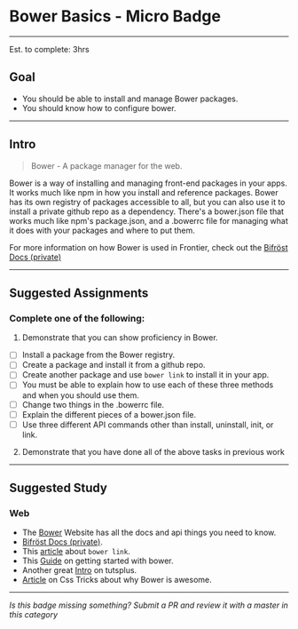 # Bower Basics - Micro Badge

-----

Est. to complete: 3hrs

## Goal
- You should be able to install and manage Bower packages.
- You should know how to configure bower.


-----

## Intro

>Bower - A package manager for the web.

Bower is a way of installing and managing front-end packages in your apps. It works much like npm in how you install and reference packages. Bower has its own registry of packages accessible to all, but you can also use it to install a private github repo as a dependency. There's a bower.json file that works much like npm's package.json, and a .bowerrc file for managing what it does with your packages and where to put them.

For more information on how Bower is used in Frontier, check out the [Bifröst Docs (private)](https://github.com/fs-webdev/frontier-build-tools/blob/master/Bifrost.md#bower-and-3rd-party-libraries)

-----


## Suggested Assignments

### Complete one of the following:

1) Demonstrate that you can show proficiency in Bower.
  - [ ] Install a package from the Bower registry.
  - [ ] Create a package and install it from a github repo.
  - [ ] Create another package and use `bower link` to install it in your app.
  - [ ] You must be able to explain how to use each of these three methods and when you should use them.
  - [ ] Change two things in the .bowerrc file.
  - [ ] Explain the different pieces of a bower.json file.
  - [ ] Use three different API commands other than install, uninstall, init, or link.

2) Demonstrate that you have done all of the above tasks in previous work


-----


## Suggested Study

### Web
- The [Bower](http://bower.io/) Website has all the docs and api things you need to know.
- [Bifröst Docs (private)](https://github.com/fs-webdev/frontier-build-tools/blob/master/Bifrost.md#bower-and-3rd-party-libraries).
- This [article](https://oncletom.io/2013/live-development-bower-component/) about `bower link`.
- This [Guide](http://blog.teamtreehouse.com/getting-started-bower) on getting started with bower.
- Another great [Intro](http://code.tutsplus.com/tutorials/meet-bower-a-package-manager-for-the-web--net-27774) on tutsplus.
- [Article](https://css-tricks.com/whats-great-bower/) on Css Tricks about why Bower is awesome.


-----

  *Is this badge missing something? Submit a PR and review it with a master in this category*
